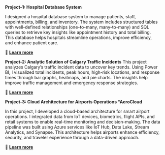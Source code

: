 **Project-1: Hospital Database System**

I designed a hospital database system to manage patients, staff, appointments, billing, and inventory. The system includes structured tables with well-defined relationships (one-to-many, many-to-many) and SQL queries to retrieve key insights like appointment history and total billing. This database helps hospitals streamline operations, improve efficiency, and enhance patient care.  

🔗 **[Learn more](https://github.com/Sashidhar99/Course-Projects/blob/5038d50b559c6fbd9def7e1a49c42a3205cea4a1/Git%20Hub%20Article%20(1).pdf)**

**Project-2: Analytic Solution of Calgary Traffic Incidents**
This project analyzes Calgary’s traffic incident data to uncover key trends. Using Power BI, I visualized total incidents, peak hours, high-risk locations, and response times through bar graphs, heatmaps, and pie charts. The insights help improve traffic management and emergency response strategies.

🔗 **[Learn more](https://github.com/Sashidhar99/Course-Projects/blob/5f00d3e7c035f92b13a95d4b2311ee3c8dd3447f/Report%20on%20Analytic%20Solution%20Of%20Calgary%20Traffic%20Incident%20Analysis.pdf)**

**Project-3: Cloud Architecture for Airports Operations “AeroCloud**

In this project, I developed a cloud-based architecture for smart airport operations. I integrated data from IoT devices, biometrics, flight APIs, and retail systems to enable real-time monitoring and decision-making. The data pipeline was built using Azure services like IoT Hub, Data Lake, Stream Analytics, and Synapse. This architecture helps airports enhance efficiency, security, and traveler experience through a data-driven approach.

🔗 **[Learn more](https://github.com/Sashidhar99/Course-Projects/blob/5a2397d2a642948971a786b5d74732ec8a70c4a8/Cloud%20Architecture%20for%20Airport%20Operations_Article.pdf)**
